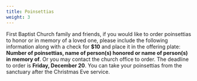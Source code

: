 ```yaml
---
title: Poinsettias
weight: 3
---
```


First Baptist Church family and friends, if you would like to order poinsettias to honor or in memory of a loved one, please include the following information along with a check for **$10** and place it in the offering plate: **Number of poinsettias, name of person(s) honored or name of person(s) in memory of**. Or you may contact the church office to order. The deadline to order is **Friday, December 20**. You can take your poinsettias from the sanctuary after the Christmas Eve service.